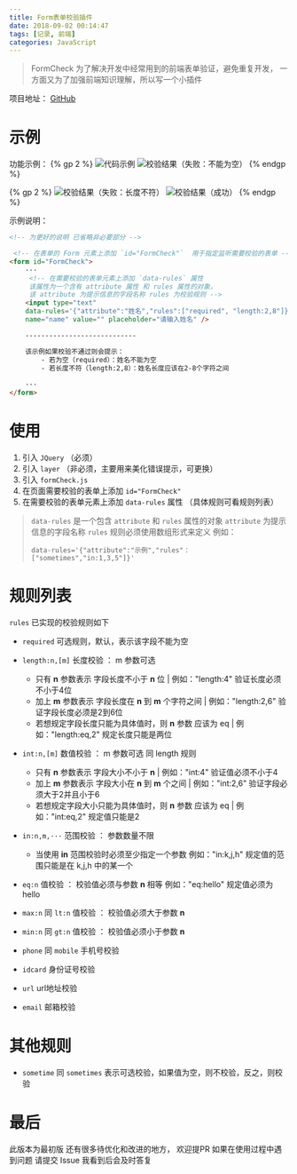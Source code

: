 ```yaml
---
title: Form表单校验插件
date: 2018-09-02 00:14:47
tags: [记录, 前端]
categories: JavaScript
---
```


> FormCheck 为了解决开发中经常用到的前端表单验证，避免重复开发，
> 一方面又为了加强前端知识理解，所以写一个小插件
 
项目地址： [GitHub](https://github.com/kjh123/FormCheck) 

<!--more-->

# 示例
功能示例：
{% gp 2 %}
![代码示例](http://learner-hui.oss-cn-beijing.aliyuncs.com/18-12-14/49406133.jpg)
![校验结果（失败：不能为空）](http://learner-hui.oss-cn-beijing.aliyuncs.com/18-12-14/18923734.jpg)
{% endgp %}

{% gp 2 %}
![校验结果（失败：长度不符）](http://learner-hui.oss-cn-beijing.aliyuncs.com/18-12-14/18079569.jpg)
![校验结果（成功）](http://learner-hui.oss-cn-beijing.aliyuncs.com/18-12-14/15306891.jpg)
{% endgp %}

示例说明：
```html
<!-- 为更好的说明 已省略非必要部分 -->

 <!-- 在表单的 Form 元素上添加 `id="FormCheck"`  用于指定监听需要校验的表单 -->
<form id="FormCheck">
    ···
     <!-- 在需要校验的表单元素上添加 `data-rules` 属性 
     该属性为一个含有 attribute 属性 和 rules 属性的对象，
     该 attribute 为提示信息的字段名称 rules 为校验规则 -->
    <input type="text" 
    data-rules='{"attribute":"姓名","rules":["required", "length:2,8"]}' 
    name="name" value="" placeholder="请输入姓名" />

    ----------------------------

    该示例如果校验不通过则会提示：
        - 若为空（required）：姓名不能为空
        - 若长度不符（length:2,8）：姓名长度应该在2-8个字符之间
            
    ···
</form>
```
# 使用

1. 引入 `JQuery` （必须）
2. 引入 `layer` （非必须，主要用来美化错误提示，可更换）
3. 引入 `formCheck.js`
4. 在页面需要校验的表单上添加 `id="FormCheck"`
5. 在需要校验的表单元素上添加 `data-rules` 属性 （具体规则可看规则列表）
> `data-rules`  是一个包含 `attribute` 和 `rules` 属性的对象 
> `attribute` 为提示信息的字段名称 
> `rules` 规则必须使用数组形式来定义
> 例如： 
> ```
> data-rules='{"attribute":"示例","rules"：["sometimes","in:1,3,5"]}'
> ```

# 规则列表
`rules` 已实现的校验规则如下

- `required` 可选规则，默认，表示该字段不能为空

- `length:n,[m]` 长度校验 ： m 参数可选 
    + 只有 **n** 参数表示 字段长度不小于 **n** 位  | 例如："length:4" 验证长度必须不小于4位
    + 加上 **m** 参数表示 字段长度在 **n** 到 **m** 个字符之间 | 例如："length:2,6" 验证字段长度必须是2到6位
    + 若想规定字段长度只能为具体值时，则 **n** 参数 应该为 eq | 例如："length:eq,2" 规定长度只能是两位
- `int:n,[m]` 数值校验 ： m 参数可选  同 length 规则
    + 只有 **n** 参数表示 字段大小不小于 **n**  | 例如："int:4" 验证值必须不小于4
    + 加上 **m** 参数表示 字段大小在 **n** 到 **m** 个之间 | 例如："int:2,6" 验证字段必须大于2并且小于6
    + 若想规定字段大小只能为具体值时，则 **n** 参数 应该为 eq | 例如："int:eq,2" 规定值只能是2
- `in:n,m,···` 范围校验 ： 参数数量不限
    + 当使用 **in** 范围校验时必须至少指定一个参数 例如："in:k,j,h" 规定值的范围只能是在 k,j,h 中的某一个
- `eq:n` 值校验 ： 校验值必须与参数 **n** 相等 例如："eq:hello" 规定值必须为 hello

- `max:n` 同 `lt:n`  值校验 ： 校验值必须大于参数 **n**

- `min:n` 同 `gt:n`  值校验 ： 校验值必须小于参数 **n**

- `phone` 同 `mobile` 手机号校验 

- `idcard`  身份证号校验

- `url` url地址校验

- `email` 邮箱校验 

# 其他规则

- `sometime` 同 `sometimes` 表示可选校验，如果值为空，则不校验，反之，则校验

# 最后
此版本为最初版 还有很多待优化和改进的地方， 欢迎提PR
如果在使用过程中遇到问题 请提交 Issue 我看到后会及时答复